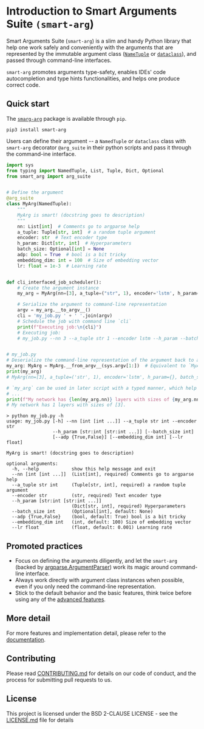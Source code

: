 # Introduction to Smart Arguments Suite `(smart-arg`)

Smart Arguments Suite (`smart-arg`) is a slim and handy Python library that help one work safely and conveniently 
with the arguments that are represented by the immutable argument class 
([`NameTuple`](https://docs.python.org/3.7/library/typing.html?highlight=namedtuple#typing.NamedTuple) or 
[`dataclass`](https://docs.python.org/3.7/library/dataclasses.html)),
and passed through command-line interfaces.

`smart-arg` promotes arguments type-safety, enables IDEs' code autocompletion and type hints 
functionalities, and helps one produce correct code.

## Quick start

The [`smarg-arg`](https://pypi.org/project/smart-arg/) package is available through `pip`.
```shell
pip3 install smart-arg
```

Users can define their argument -- a `NamedTuple` or `dataclass` class with `smart-arg` decorator `@arg_suite` in their python scripts 
and pass it through the command-ine interface.

```python
import sys
from typing import NamedTuple, List, Tuple, Dict, Optional
from smart_arg import arg_suite


# Define the argument 
@arg_suite
class MyArg(NamedTuple):
    """
    MyArg is smart! (docstring goes to description)
    """
    nn: List[int]  # Comments go to argparse help
    a_tuple: Tuple[str, int]  # a random tuple argument
    encoder: str  # Text encoder type
    h_param: Dict[str, int]  # Hyperparameters
    batch_size: Optional[int] = None
    adp: bool = True  # bool is a bit tricky
    embedding_dim: int = 100  # Size of embedding vector
    lr: float = 1e-3  # Learning rate


def cli_interfaced_job_scheduler():
    # Create the argument instance
    my_arg = MyArg(nn=[3], a_tuple=("str", 1), encoder='lstm', h_param={}, adp=False)  # The patched argument class requires keyword arguments to instantiate the class

    # Serialize the argument to command-line representation
    argv = my_arg.__to_argv__()
    cli = 'my_job.py ' + ' '.join(argv)
    # Schedule the job with command line `cli`
    print(f"Executing job:\n{cli}")
    # Executing job:
    # my_job.py --nn 3 --a_tuple str 1 --encoder lstm --h_param --batch_size None --adp False --embedding_dim 100 --lr 0.001


# my_job.py
# Deserialize the command-line representation of the argument back to an instance 
my_arg: MyArg = MyArg.__from_argv__(sys.argv[1:])  # Equivalent to `MyArg(None)`, one positional arg required to indicate the arg is a command-line representation.
print(my_arg)
# MyArg(nn=[3], a_tuple=('str', 1), encoder='lstm', h_param={}, batch_size=None, adp=False, embedding_dim=100, lr=0.001)

# `my_arg` can be used in later script with a typed manner, which help of IDEs (type hints and auto completion)
# ...
print(f"My network has {len(my_arg.nn)} layers with sizes of {my_arg.nn}.")
# My network has 1 layers with sizes of [3].

```

```shell-session
> python my_job.py -h
usage: my_job.py [-h] --nn [int [int ...]] --a_tuple str int --encoder str
                 --h_param [str:int [str:int ...]] [--batch_size int]
                 [--adp {True,False}] [--embedding_dim int] [--lr float]

MyArg is smart! (docstring goes to description)

optional arguments:
  -h, --help            show this help message and exit
  --nn [int [int ...]]  (List[int], required) Comments go to argparse help
  --a_tuple str int     (Tuple[str, int], required) a random tuple argument
  --encoder str         (str, required) Text encoder type
  --h_param [str:int [str:int ...]]
                        (Dict[str, int], required) Hyperparameters
  --batch_size int      (Optional[int], default: None)
  --adp {True,False}    (bool, default: True) bool is a bit tricky
  --embedding_dim int   (int, default: 100) Size of embedding vector
  --lr float            (float, default: 0.001) Learning rate

```
## Promoted practices
* Focus on defining the arguments diligently, and let the `smart-arg` 
  (backed by [argparse.ArgumentParser](https://docs.python.org/3/library/argparse.html#argumentparser-objects)) 
  work its magic around command-line interface. 
* Always work directly with argument class instances when possible, even if you only need the command-line representation.
* Stick to the default behavior and the basic features, think twice before using any of the [advanced features](TODO-linked-to-readthedocs).


## More detail
For more features and implementation detail, please refer to the [documentation](TODO-linked-to-readthedocs).

## Contributing

Please read [CONTRIBUTING.md](CONTRIBUTING.md) for details on our code of conduct, and the process for submitting pull requests to us.

## License

This project is licensed under the BSD 2-CLAUSE LICENSE - see the [LICENSE.md](LICENSE.md) file for details

